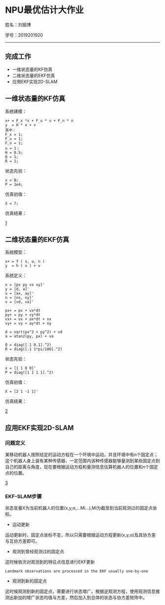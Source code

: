 # NPU最优估计大作业
姓名：刘振博

学号：2019201920

---

## 完成工作
- 一维状态量的KF仿真
- 二维状态量的EKF仿真
- 应用EKF实现2D-SLAM
## 一维状态量的KF仿真
系统建模：

    x+ = F_x *x + F_u * u + F_n * n
    y  = H * x + v
    其中：
    F_x = 1;
    F_u = 1;
    F_n = 1;
    u = 1；
    H = 0.5;
    Q = 1;
    R = 1;   

状态先验：

    x = 0;
    P = 1e4;

仿真初值：

    X = 7;

仿真结果：

[1](https://github.com/liuzhenboo/EKF-2D-SLAM/raw/master/videos)

## 二维状态量的EKF仿真

系统模型：
    
    x+ = f ( x, u, n )
    y  = h ( x ) + v

系统定义：
    
    x = [px py vx vy]'
    y = [d, a]'    
    u = [ax, ay]'
    n = [nx, ny]'
    v = [vd, va]'

    px+ = px + vx*dt
    py+ = py + vy*dt
    vx+ = vx + ax*dt + nx
    vy+ = vy + ay*dt + ny

    d = sqrt(px^2 + py^2) + vd
    a = atan2(py, px) + va

    Q = diag([.1 0.1].^2)
    R = diag([.1 1*pi/180].^2)

状态先验：

    x = [1 1 0 0]'
    P = diag([1 1 1 1].^2)

仿真初值：

    X = [2 1 -1 1]'


仿真结果：

[2]()

## 应用EKF实现2D-SLAM
### 问题定义
某移动机器人按照给定的运动方程在一个环境中运动，并且环境中有n个固定点；这个机器人身上装有某种传感器，一定范围内该种传感器能够量测到某些固定点到自己的距离与角度，现在要根据运动方程和量测信息估算机器人的位置和n个固定点的位置。

[3]()

### EKF-SLAM步骤

状态变量X为当前机器人的位置(x,y,α,...Mi...),Mi为截至到当前观测过的固定点坐标。

- 运动更新

运动更新时，固定点坐标不变，所以只需要根据运动方程更新(x,y,α)及其协方差与互协方差即可。

- 观测到曾经观测过的固定点

这时候依次对观测到的特征点信息进行EKF更新
    
    Landmark observations are processed in the EKF usually one-by-one


- 观测到新的固定点

这时候观测到新的固定点，需要进行状态增广。根据逆观测方程，使用观测信息推测出新加的增广状态均值与方差，然后加入到总体的状态与协方差矩阵中。